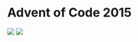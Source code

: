 Advent of Code 2015
===================

![](https://img.shields.io/badge/stars%20⭐-12-yellow) ![](https://img.shields.io/badge/days%20completed-6-red)

